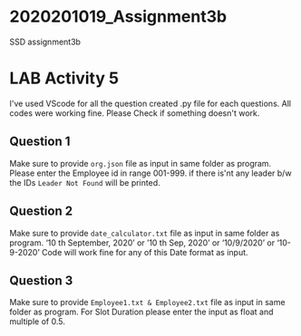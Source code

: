 # 2020201019_Assignment3b
SSD assignment3b
# LAB Activity 5
  I've used VScode for all the question created .py file for each questions. All codes were working fine. Please Check if something doesn't work.

## Question 1
  Make sure to provide `org.json` file as input in same folder as program.
  Please enter the Employee id in range 001-999. if there is'nt any leader b/w the IDs `Leader Not Found` will be printed.
## Question 2
  Make sure to provide `date_calculator.txt` file as input in same folder as program.
  ‘10 th September, 2020’ or ’10 th Sep, 2020’ or ‘10/9/2020’ or ‘10-9-2020’ Code will work fine for any of this Date format as input. 
## Question 3
  Make sure to provide `Employee1.txt & Employee2.txt` file as input in same folder as program.
  For Slot Duration please enter the input as float and multiple of 0.5.

